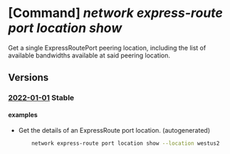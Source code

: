 # [Command] _network express-route port location show_

Get a single ExpressRoutePort peering location, including the list of available bandwidths available at said peering location.

## Versions

### [2022-01-01](/Resources/mgmt-plane/L3N1YnNjcmlwdGlvbnMve30vcHJvdmlkZXJzL21pY3Jvc29mdC5uZXR3b3JrL2V4cHJlc3Nyb3V0ZXBvcnRzbG9jYXRpb25zL3t9/2022-01-01.xml) **Stable**

<!-- mgmt-plane /subscriptions/{}/providers/microsoft.network/expressrouteportslocations/{} 2022-01-01 -->

#### examples

- Get the details of an ExpressRoute port location. (autogenerated)
    ```bash
        network express-route port location show --location westus2
    ```
